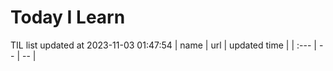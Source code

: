 # Today I Learn 
TIL list updated at 2023-11-03 01:47:54
| name | url | updated time |
| :--- | -- | -- |
